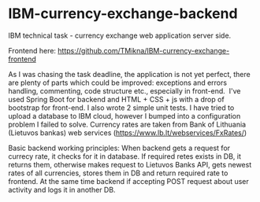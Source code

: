 # IBM-currency-exchange-backend
IBM technical task - currency exchange web application server side. 

Frontend here: https://github.com/TMikna/IBM-currency-exchange-frontend



As I was chasing the task deadline, the application is not yet perfect, there are plenty of parts which could be improved: exceptions and errors handling, commenting, code structure etc., especially in front-end. 
I've used Spring Boot for backend and HTML + CSS + js with a drop of bootstrap for front-end. I also wrote 2 simple unit tests. I have tried to upload a database to IBM cloud, however I bumped into a configuration problem I failed to solve.
Currency rates are taken from Bank of Lithuania (Lietuvos bankas) web services (https://www.lb.lt/webservices/FxRates/)

Basic backend working principles:
When backend gets a request for currecy rate, it checks for it in database. If required retes exists in DB, it returns them, otherwise makes request to Lietuvos Banks API, gets newest rates of all currencies, stores them in DB and return required rate to frontend. At the same time backend if accepting POST request about user activity and logs it in another DB.
